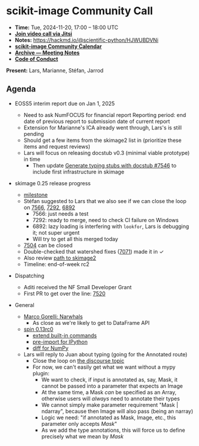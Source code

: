 # scikit-image Community Call

- **Time:** Tue, 2024-11-20, 17:00 – 18:00 UTC
- **[Join video call via Jitsi](https://meet.evolix.org/skimage-meeting)**
- **Notes:** https://hackmd.io/@scientific-python/HJWUBDVNi
- **[scikit-image Community Calendar](https://scientific-python.org/calendars/skimage.ics)**
- **[Archive — Meeting Notes](https://github.com/scikit-image/skimage-archive/tree/main/meeting-notes)**
- **[Code of Conduct](https://scikit-image.org/docs/stable/conduct/code_of_conduct.html)**

**Present:** Lars, Marianne, Stéfan, Jarrod

## Agenda

- EOSS5 interim report due on Jan 1, 2025
  - Need to ask NumFOCUS for financial report
      Reporting period: end date of previous report to submission date of current report
  - Extension for Marianne's ICA already went through, Lars's is still pending
  - Should get a few items from the skimage2 list in (prioritize these items and request reviews)
  - Lars will focus on releasing docstub v0.3 (minimal viable prototype) in time
    - Then update [Generate typing stubs with docstub #7546](https://github.com/scikit-image/scikit-image/pull/7546) to include first infrastructure in skimage

- skimage 0.25 release progress
  - [milestone](https://github.com/scikit-image/scikit-image/milestones/0.25)
  - Stéfan suggested to Lars that we also see if we can close the loop on [7566](https://github.com/scikit-image/scikit-image/pull/7566), [7292](https://github.com/scikit-image/scikit-image/pull/7292), [6892](https://github.com/scikit-image/scikit-image/pull/6892)
    - 7566: just needs a test
    - 7292: ready to merge, need to check CI failure on Windows
    - 6892: lazy loading is interfering with `lookfor`, Lars is debugging it; not super urgent
    - Will try to get all this merged today
  - [7504](https://github.com/scikit-image/scikit-image/issues/7504) can be closed
  - Double-checked that watershed fixes ([7071](https://github.com/scikit-image/scikit-image/pull/7071)) made it in ✓
  - Also review [path to skimage2](https://github.com/scikit-image/scikit-image/issues?q=is%3Aopen+is%3Aissue+label%3A%22%3Ahiking_boot%3A+Path+to+skimage2%22)
  - Timeline: end-of-week rc2

- Dispatching
  - Aditi received the NF Small Developer Grant
  - First PR to get over the line: [7520](https://github.com/scikit-image/scikit-image/pull/7520)

- General
  - [Marco Gorelli: Narwhals](https://www.youtube.com/watch?v=kPtUPe5Egak)
    - As close as we're likely to get to DataFrame API
  - [spin 0.13rc0](https://pypi.org/project/spin/0.13rc0/)
    - [extend built-in commands](https://github.com/scientific-python/spin/pull/248)
    - [pre-import for IPython](https://github.com/scientific-python/spin/pull/251)
    - [diff for NumPy](https://github.com/numpy/numpy/pull/27794/files)
  - Lars will reply to Juan about typing (going for the Annotated route)
    - Close the loop on [the discourse topic](https://discuss.scientific-python.org/t/typing-scikit-image/877/32)
    - For now, we can't easily get what we want without a mypy plugin:
      - We want to check, if input is annotated as, say, Mask, it cannot be passed into a parameter that expects an Image
      - At the same time, a Mask *can* be specified as an Array, otherwise users will *always* need to annotate their types
      - We cannot simply make parameter requirement "Mask | ndarray", because then Image will also pass (being an narray)
      - Logic we need: "if annotated as Mask, Image, etc., this parameter only accepts *Mask*"
      - As we add the type annotations, this will force us to define precisely what we mean by *Mask*
